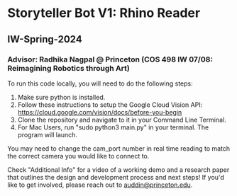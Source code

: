 # Storyteller Bot V1: Rhino Reader
## IW-Spring-2024
### Advisor: Radhika Nagpal @ Princeton (COS 498 IW 07/08: Reimagining Robotics through Art)

To run this code locally, you will need to do the following steps:
1. Make sure python is installed.
2. Follow these instructions to setup the Google Cloud Vision API: https://cloud.google.com/vision/docs/before-you-begin
3. Clone the repository and navigate to it in your Command Line Terminal.
4. For Mac Users, run "sudo python3 main.py" in your terminal. The program will launch. 

You may need to change the cam_port number in real time reading to match the correct camera you would like to connect to. 

Check "Additional Info" for a video of a working demo and a research paper that outlines the design and development process and next steps! If you'd like to get involved, please reach out to auddin@princeton.edu.

